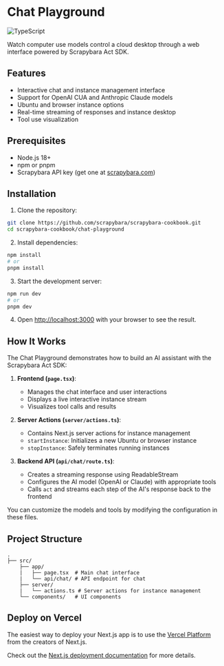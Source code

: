# Chat Playground

<img alt="TypeScript" src="https://img.shields.io/badge/TypeScript-blue.svg?logo=TypeScript&logoColor=white" />

Watch computer use models control a cloud desktop through a web interface powered by Scrapybara Act SDK.

## Features

- Interactive chat and instance management interface
- Support for OpenAI CUA and Anthropic Claude models
- Ubuntu and browser instance options
- Real-time streaming of responses and instance desktop
- Tool use visualization

## Prerequisites

- Node.js 18+
- npm or pnpm
- Scrapybara API key (get one at [scrapybara.com](https://scrapybara.com))

## Installation

1. Clone the repository:

```bash
git clone https://github.com/scrapybara/scrapybara-cookbook.git
cd scrapybara-cookbook/chat-playground
```

2. Install dependencies:

```bash
npm install
# or
pnpm install
```

3. Start the development server:

```bash
npm run dev
# or
pnpm dev
```

4. Open [http://localhost:3000](http://localhost:3000) with your browser to see the result.

## How It Works

The Chat Playground demonstrates how to build an AI assistant with the Scrapybara Act SDK:

1. **Frontend (`page.tsx`)**:

   - Manages the chat interface and user interactions
   - Displays a live interactive instance stream
   - Visualizes tool calls and results

2. **Server Actions (`server/actions.ts`)**:

   - Contains Next.js server actions for instance management
   - `startInstance`: Initializes a new Ubuntu or browser instance
   - `stopInstance`: Safely terminates running instances

3. **Backend API (`api/chat/route.ts`)**:
   - Creates a streaming response using ReadableStream
   - Configures the AI model (OpenAI or Claude) with appropriate tools
   - Calls `act` and streams each step of the AI's response back to the frontend

You can customize the models and tools by modifying the configuration in these files.

## Project Structure

```
.
├── src/
    ├── app/
    |   ├── page.tsx  # Main chat interface
    |   └── api/chat/ # API endpoint for chat
    ├── server/
    |   └── actions.ts # Server actions for instance management
    └── components/   # UI components
```

## Deploy on Vercel

The easiest way to deploy your Next.js app is to use the [Vercel Platform](https://vercel.com/new) from the creators of Next.js.

Check out the [Next.js deployment documentation](https://nextjs.org/docs/app/building-your-application/deploying) for more details.

